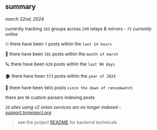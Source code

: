 
## summary
_march 22nd, 2024_

currently tracking `163` groups across `299` relays & mirrors - _`71` currently online_

⏲ there have been `7` posts within the `last 24 hours`

🦈 there have been `101` posts within the `month of march`

🪐 there have been `620` posts within the `last 90 days`

🏚 there have been `573` posts within the `year of 2024`

🦕 there have been `9855` posts `since the dawn of ransomwatch`

there are `96` custom parsers indexing posts

_`20` sites using v2 onion services are no longer indexed - [support.torproject.org](https://support.torproject.org/onionservices/v2-deprecation/)_

> see the project [README](https://github.com/joshhighet/ransomwatch#ransomwatch--) for backend technicals

